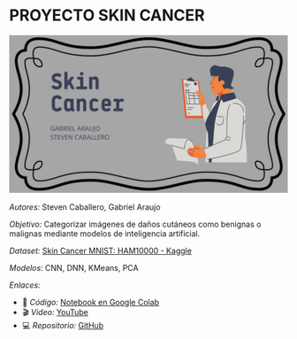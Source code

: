 # PROYECTO SKIN CANCER

![imagen](https://github.com/JastCaro/ProyectoSkinCancer/blob/main/bannerskincancer.jpeg)

*Autores:* Steven Caballero, Gabriel Araujo

*Objetivo:* Categorizar imágenes de daños cutáneos como benignas o malignas mediante modelos de inteligencia artificial.

*Dataset:* [Skin Cancer MNIST: HAM10000 - Kaggle](https://www.kaggle.com/datasets/kmader/skin-cancer-mnist-ham10000/data)

*Modelos:* CNN, DNN, KMeans, PCA

*Enlaces:*
- 📁 *Código:* [Notebook en Google Colab](https://colab.research.google.com/drive/1CuU44DJTrLGGGB2dUvY2PGfBiFuKkLvD?usp=sharing)
- 🎬 *Video:* [YouTube](https://www.youtube.com/watch?v=KqDvIbVFtrM)
- 💻 *Repositorio:* [GitHub](https://github.com/JastCaro/ProyectoSkinCancer)
